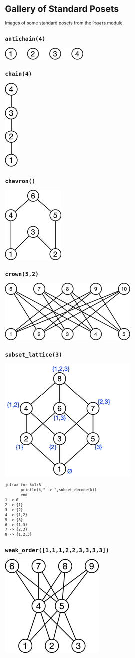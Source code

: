 # Gallery of Standard Posets

Images of some standard posets from the `Posets` module.

## `antichain(4)`

<img src="antichain.png" width="250">

## `chain(4)`

<img src="chain.png" width="40">

## `chevron()`

<img src="chevron.png" width="180">

## `crown(5,2)`

<img src="crown52.png" width="400">

## `subset_lattice(3)`

<img src="subset3.png" width="400">

```
julia> for k=1:8
       println(k," -> ",subset_decode(k))
       end
1 -> Ø
2 -> {1}
3 -> {2}
4 -> {1,2}
5 -> {3}
6 -> {1,3}
7 -> {2,3}
8 -> {1,2,3}
```


## `weak_order([1,1,1,2,2,3,3,3,3])`

<img src="weak.png" width="300">
